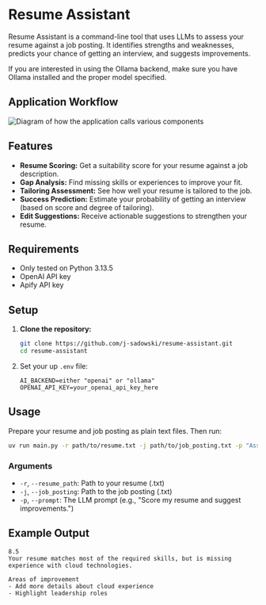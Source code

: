 # Resume Assistant

Resume Assistant is a command-line tool that uses LLMs to assess your resume against a job posting. It identifies strengths and weaknesses, predicts your chance of getting an interview, and suggests improvements.

If you are interested in using the Ollama backend, make sure you have Ollama installed and the proper model specified.

## Application Workflow

![Diagram of how the application calls various components](./workflow.png)

## Features
- **Resume Scoring:** Get a suitability score for your resume against a job description.
- **Gap Analysis:** Find missing skills or experiences to improve your fit.
- **Tailoring Assessment:** See how well your resume is tailored to the job.
- **Success Prediction:** Estimate your probability of getting an interview (based on score and degree of tailoring).
- **Edit Suggestions:** Receive actionable suggestions to strengthen your resume.

## Requirements
- Only tested on Python 3.13.5
- OpenAI API key
- Apify API key

## Setup
1. **Clone the repository:**
	```sh
	git clone https://github.com/j-sadowski/resume-assistant.git
	cd resume-assistant
	```
2. Set your up `.env` file:
    ```
    AI_BACKEND=either "openai" or "ollama"
    OPENAI_API_KEY=your_openai_api_key_here
    ```

## Usage
Prepare your resume and job posting as plain text files. Then run:

```sh
uv run main.py -r path/to/resume.txt -j path/to/job_posting.txt -p "Assess my resume, predict whether I'll get an interview, and suggest improvements."
```

### Arguments
- `-r`, `--resume_path`: Path to your resume (.txt)
- `-j`, `--job_posting`: Path to the job posting (.txt)
- `-p`, `--prompt`: The LLM prompt (e.g., "Score my resume and suggest improvements.")

## Example Output
```
8.5
Your resume matches most of the required skills, but is missing experience with cloud technologies.

Areas of improvement
- Add more details about cloud experience
- Highlight leadership roles
```